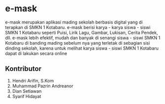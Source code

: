 # e-mask
e-mask merupakan aplikasi mading sekolah berbasis digital yang di terapkan di SMKN 1 Kotabaru. e-mask berisi karya - karya siswa - siswi SMKN 1 Kotabaru seperti Puisi, Lirik Lagu, Gambar, Lukisan, Cerita Pendek, dll. e-mask lebih efektif, mudah dan banyak di senangi siswa - siswi SMKN 1 Kotabaru di banding mading sebelum nya yang terletak di sebagian sisi dinding sekolah, karena untuk melihat karya siswa - siswi SMKN 1 Kotabaru dapat di lakukan secara online

## Kontributor
1. Hendri Arifin, S.Kom
2. Muhammad Pazrin Andreanor
3. Dian Setiawan
4. Syarif Hidayat
